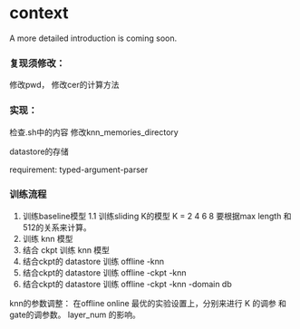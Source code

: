 # context

A more detailed introduction is coming soon.

### 复现须修改：
修改pwd，
修改cer的计算方法

### 实现：
检查.sh中的内容
修改knn_memories_directory


datastore的存储



requirement:
typed-argument-parser



### 训练流程

1. 训练baseline模型
1.1 训练sliding K的模型
    K = 2 4 6 8 要根据max length 和512的关系来计算。
2. 训练 knn 模型
3. 结合 ckpt 训练 knn 模型
4. 结合ckpt的 datastore 训练 offline -knn
4. 结合ckpt的 datastore 训练 offline -ckpt -knn
5. 结合ckpt的 datastore 训练 offline -ckpt -knn -domain db


knn的参数调整：
在offline online 最优的实验设置上，分别来进行 K 的调参 和 gate的调参数。
layer_num 的影响。
